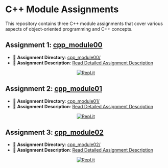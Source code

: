 # C++ Module Assignments

This repository contains three C++ module assignments that cover various aspects of object-oriented programming and C++ concepts.

## Assignment 1: [cpp_module00](cpp_module00/README.md)

- 📁 **Assignment Directory**: [cpp_module00/](cpp_module00/)
- 📘 **Assignment Description**: [Read Detailed Assignment Description](cpp_module00/README.md)
<p align="center">
  <a href="https://repl.it/@dalexhd/exam-rank-05">
    <img src="https://repl.it/badge/github/dalexhd/exam-rank-05" alt="Repl.it">
  </a>
</p>

## Assignment 2: [cpp_module01](cpp_module01/README.md)

- 📁 **Assignment Directory**: [cpp_module01/](cpp_module01/)
- 📘 **Assignment Description**: [Read Detailed Assignment Description](cpp_module01/README.md)
<p align="center">
  <a href="https://repl.it/@dalexhd/exam-rank-0502">
    <img src="https://repl.it/badge/github/dalexhd/exam-rank-05" alt="Repl.it">
  </a>
</p>

## Assignment 3: [cpp_module02](cpp_module02/README.md)

- 📁 **Assignment Directory**: [cpp_module02/](cpp_module02/)
- 📘 **Assignment Description**: [Read Detailed Assignment Description](cpp_module02/README.md)
<p align="center">
  <a href="https://repl.it/@dalexhd/exam-rank-0503">
    <img src="https://repl.it/badge/github/dalexhd/exam-rank-05" alt="Repl.it">
  </a>
</p>
